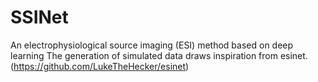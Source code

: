 # SSINet
An electrophysiological source imaging (ESI) method based on deep learning
The generation of simulated data draws inspiration from esinet. (https://github.com/LukeTheHecker/esinet)
